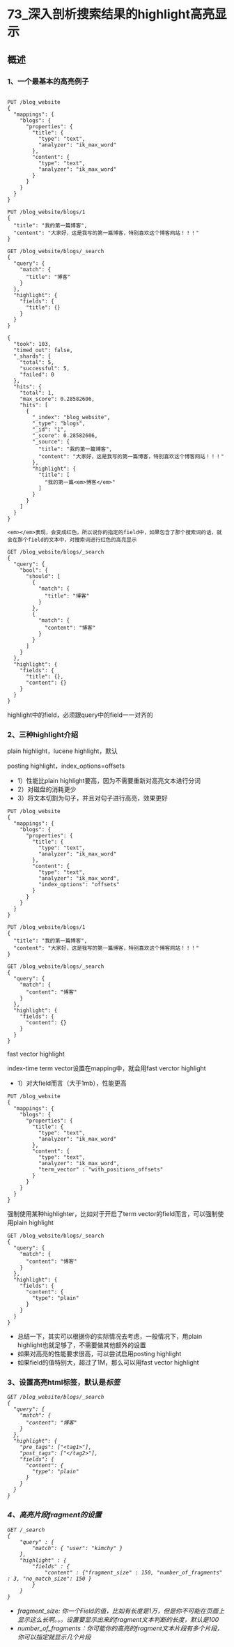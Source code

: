 # 73_深入剖析搜索结果的highlight高亮显示


## 概述

### 1、一个最基本的高亮例子

```

PUT /blog_website
{
  "mappings": {
    "blogs": {
      "properties": {
        "title": {
          "type": "text",
          "analyzer": "ik_max_word"
        },
        "content": {
          "type": "text",
          "analyzer": "ik_max_word"
        }
      }
    }
  }
}
```

```
PUT /blog_website/blogs/1
{
  "title": "我的第一篇博客",
  "content": "大家好，这是我写的第一篇博客，特别喜欢这个博客网站！！！"
}

```

```
GET /blog_website/blogs/_search 
{
  "query": {
    "match": {
      "title": "博客"
    }
  },
  "highlight": {
    "fields": {
      "title": {}
    }
  }
}
```

```
{
  "took": 103,
  "timed_out": false,
  "_shards": {
    "total": 5,
    "successful": 5,
    "failed": 0
  },
  "hits": {
    "total": 1,
    "max_score": 0.28582606,
    "hits": [
      {
        "_index": "blog_website",
        "_type": "blogs",
        "_id": "1",
        "_score": 0.28582606,
        "_source": {
          "title": "我的第一篇博客",
          "content": "大家好，这是我写的第一篇博客，特别喜欢这个博客网站！！！"
        },
        "highlight": {
          "title": [
            "我的第一篇<em>博客</em>"
          ]
        }
      }
    ]
  }
}
```

```
<em></em>表现，会变成红色，所以说你的指定的field中，如果包含了那个搜索词的话，就会在那个field的文本中，对搜索词进行红色的高亮显示
```

```
GET /blog_website/blogs/_search 
{
  "query": {
    "bool": {
      "should": [
        {
          "match": {
            "title": "博客"
          }
        },
        {
          "match": {
            "content": "博客"
          }
        }
      ]
    }
  },
  "highlight": {
    "fields": {
      "title": {},
      "content": {}
    }
  }
}

```

highlight中的field，必须跟query中的field一一对齐的

### 2、三种highlight介绍

plain highlight，lucene highlight，默认

posting highlight，index_options=offsets

* 1）性能比plain highlight要高，因为不需要重新对高亮文本进行分词
* 2）对磁盘的消耗更少
* 3）将文本切割为句子，并且对句子进行高亮，效果更好

```
PUT /blog_website
{
  "mappings": {
    "blogs": {
      "properties": {
        "title": {
          "type": "text",
          "analyzer": "ik_max_word"
        },
        "content": {
          "type": "text",
          "analyzer": "ik_max_word",
          "index_options": "offsets"
        }
      }
    }
  }
}
```

```
PUT /blog_website/blogs/1
{
  "title": "我的第一篇博客",
  "content": "大家好，这是我写的第一篇博客，特别喜欢这个博客网站！！！"
}
```

```
GET /blog_website/blogs/_search 
{
  "query": {
    "match": {
      "content": "博客"
    }
  },
  "highlight": {
    "fields": {
      "content": {}
    }
  }
}
```

fast vector highlight

index-time term vector设置在mapping中，就会用fast verctor highlight

* 1）对大field而言（大于1mb），性能更高

```
PUT /blog_website
{
  "mappings": {
    "blogs": {
      "properties": {
        "title": {
          "type": "text",
          "analyzer": "ik_max_word"
        },
        "content": {
          "type": "text",
          "analyzer": "ik_max_word",
          "term_vector" : "with_positions_offsets"
        }
      }
    }
  }
}
```

强制使用某种highlighter，比如对于开启了term vector的field而言，可以强制使用plain highlight

```
GET /blog_website/blogs/_search 
{
  "query": {
    "match": {
      "content": "博客"
    }
  },
  "highlight": {
    "fields": {
      "content": {
        "type": "plain"
      }
    }
  }
}
```

* 总结一下，其实可以根据你的实际情况去考虑，一般情况下，用plain highlight也就足够了，不需要做其他额外的设置
* 如果对高亮的性能要求很高，可以尝试启用posting highlight
* 如果field的值特别大，超过了1M，那么可以用fast vector highlight

### 3、设置高亮html标签，默认是<em>标签

```
GET /blog_website/blogs/_search 
{
  "query": {
    "match": {
      "content": "博客"
    }
  },
  "highlight": {
    "pre_tags": ["<tag1>"],
    "post_tags": ["</tag2>"], 
    "fields": {
      "content": {
        "type": "plain"
      }
    }
  }
}
```

### 4、高亮片段fragment的设置

```
GET /_search
{
    "query" : {
        "match": { "user": "kimchy" }
    },
    "highlight" : {
        "fields" : {
            "content" : {"fragment_size" : 150, "number_of_fragments" : 3, "no_match_size": 150 }
        }
    }
}
```

* fragment_size: 你一个Field的值，比如有长度是1万，但是你不可能在页面上显示这么长啊。。。设置要显示出来的fragment文本判断的长度，默认是100
* number_of_fragments：你可能你的高亮的fragment文本片段有多个片段，你可以指定就显示几个片段
